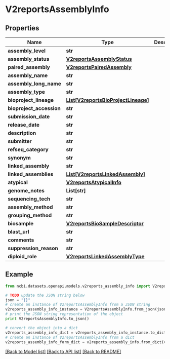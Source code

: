 # V2reportsAssemblyInfo


## Properties

Name | Type | Description | Notes
------------ | ------------- | ------------- | -------------
**assembly_level** | **str** |  | [optional] 
**assembly_status** | [**V2reportsAssemblyStatus**](V2reportsAssemblyStatus.md) |  | [optional] 
**paired_assembly** | [**V2reportsPairedAssembly**](V2reportsPairedAssembly.md) |  | [optional] 
**assembly_name** | **str** |  | [optional] 
**assembly_long_name** | **str** |  | [optional] 
**assembly_type** | **str** |  | [optional] 
**bioproject_lineage** | [**List[V2reportsBioProjectLineage]**](V2reportsBioProjectLineage.md) |  | [optional] 
**bioproject_accession** | **str** |  | [optional] 
**submission_date** | **str** |  | [optional] 
**release_date** | **str** |  | [optional] 
**description** | **str** |  | [optional] 
**submitter** | **str** |  | [optional] 
**refseq_category** | **str** |  | [optional] 
**synonym** | **str** |  | [optional] 
**linked_assembly** | **str** |  | [optional] 
**linked_assemblies** | [**List[V2reportsLinkedAssembly]**](V2reportsLinkedAssembly.md) |  | [optional] 
**atypical** | [**V2reportsAtypicalInfo**](V2reportsAtypicalInfo.md) |  | [optional] 
**genome_notes** | **List[str]** |  | [optional] 
**sequencing_tech** | **str** |  | [optional] 
**assembly_method** | **str** |  | [optional] 
**grouping_method** | **str** |  | [optional] 
**biosample** | [**V2reportsBioSampleDescriptor**](V2reportsBioSampleDescriptor.md) |  | [optional] 
**blast_url** | **str** |  | [optional] 
**comments** | **str** |  | [optional] 
**suppression_reason** | **str** |  | [optional] 
**diploid_role** | [**V2reportsLinkedAssemblyType**](V2reportsLinkedAssemblyType.md) |  | [optional] 

## Example

```python
from ncbi.datasets.openapi.models.v2reports_assembly_info import V2reportsAssemblyInfo

# TODO update the JSON string below
json = "{}"
# create an instance of V2reportsAssemblyInfo from a JSON string
v2reports_assembly_info_instance = V2reportsAssemblyInfo.from_json(json)
# print the JSON string representation of the object
print V2reportsAssemblyInfo.to_json()

# convert the object into a dict
v2reports_assembly_info_dict = v2reports_assembly_info_instance.to_dict()
# create an instance of V2reportsAssemblyInfo from a dict
v2reports_assembly_info_form_dict = v2reports_assembly_info.from_dict(v2reports_assembly_info_dict)
```
[[Back to Model list]](../README.md#documentation-for-models) [[Back to API list]](../README.md#documentation-for-api-endpoints) [[Back to README]](../README.md)


